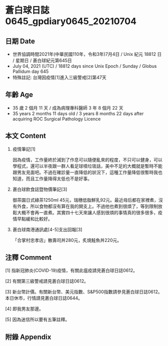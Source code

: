 [_metadata_:encoding]: - "utf-8"
[_metadata_:language]: - "zh-Hant-TW"
[_metadata_:fileformat]: - "markdown"
[_metadata_:MIME_type]: - "text/plain"
[_metadata_:markdown_version]: - "commonmark version 0.29"
[_metadata_:markdown_spec]: - "https://spec.commonmark.org/0.29/"

# 蒼白球日誌0645_gpdiary0645_20210704 #

## 日期 Date ##

* 世界協調時間2021年(中華民國110年，令和3年)7月4日 / Unix 紀元 18812 日 / 星期日 / 蒼白球紀元第645日
* July 04, 2021 (UTC) / 18812 days since Unix Epoch / Sunday / Globus Pallidum day 645
* 特殊註記: 台灣因疫情[1]進入三級警戒[2]第47天

## 年齡 Age ##

* 35 歲 2 個月 11 天 / 成為病理專科醫師 3 年 8 個月 22 天
* 35 years 2 months 11 days old / 3 years 8 months 22 days after acquiring ROC Surgical Pathology Licence

## 本文 Content ##

1. 疫情筆記[1]

    因為疫情，工作量終於減到了作息可以隨便亂來的程度，不只可以健身，可以學程式，還可以半夜跟一群人看足球噴垃圾話，美中不足的大概就是暫時不能跟男友見面吧。不過在確診量一直降低的狀況下，這種工作量降低很暫時我也知道，而且工作量降得太低也不是好事。
    
2. 蒼白球飲食誌暨物價筆記[3]

    御茶園日式綠茶1250ml 45元，瑞穗低脂鮮乳92元。最近母后都在家裡煮，沒有外食，所以食物都沒有算在我的開支上。不過他也煮到很煩了，等到限制放鬆大概不會再一直煮。其實四十七天來讓人感到很煩的事情真的很多很多，疫情早點緩和比較好。

3. 蒼白球南港通訊處[4-5]支出回報[3]

    「合掌村忠孝店」散壽司丼280元，炙燒鮭魚丼220元。    

## 注釋 Comment ##

[1] 指新冠肺炎(COVID-19)疫情，有關此瘟疫請見蒼白球日誌0612。

[2] 有關第三級警戒請見蒼白球日誌0612。

[3] 新台幣計價。有關新台幣、美元指數、S&P500指數請參見蒼白球日誌0612。本日休市，行情請見蒼白球日誌0644。

[4] 即我男友那邊。

[5] 因為迷信所以要有五筆註釋。

## 附錄 Appendix ##

